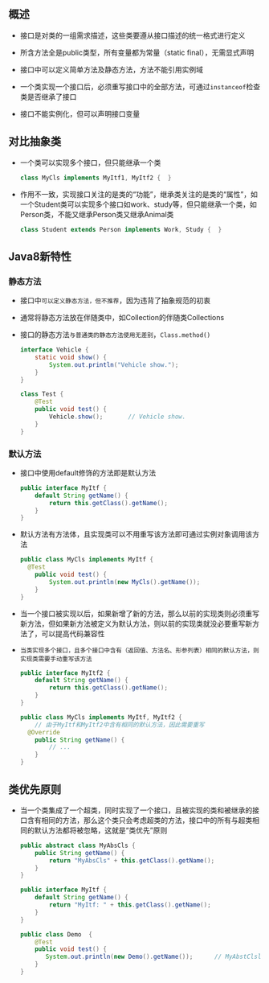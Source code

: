 ## 概述

* 接口是对类的一组需求描述，这些类要遵从接口描述的统一格式进行定义
* 所含方法全是public类型，所有变量都为常量（static  final），无需显式声明
* 接口中可以定义简单方法及静态方法，方法不能引用实例域
* 一个类实现一个接口后，必须重写接口中的全部方法，可通过`instanceof`检查类是否继承了接口

* 接口不能实例化，但可以声明接口变量

## 对比抽象类

* 一个类可以实现多个接口，但只能继承一个类

  ```java
  class MyCls implements MyItf1, MyItf2 {  }
  ```

* 作用不一致，实现接口关注的是类的“功能”，继承类关注的是类的“属性”，如一个Student类可以实现多个接口如work、study等，但只能继承一个类，如Person类，不能又继承Person类又继承Animal类

  ```java
  class Student extends Person implements Work, Study {  }
  ```


## Java8新特性

### 静态方法

* 接口中`可以定义静态方法，但不推荐`，因为违背了抽象规范的初衷
* 通常将静态方法放在伴随类中，如Collection的伴随类Collections
* 接口的静态方法`与普通类的静态方法使用无差别`，`Class.method()`

  ```java
  interface Vehicle {
      static void show() {
          System.out.println("Vehicle show.");
      }
  }
  
  class Test {
      @Test
      public void test() {
          Vehicle.show();		// Vehicle show.
      }
  }
  ```

### 默认方法

* 接口中使用default修饰的方法即是默认方法

  ```java
  public interface MyItf {
      default String getName() {
          return this.getClass().getName();
      }
  }
  ```

* 默认方法有方法体，且实现类可以不用重写该方法即可通过实例对象调用该方法

  ```java
  public class MyCls implements MyItf { 
  	@Test
      public void test() {
          System.out.println(new MyCls().getName());
      }
  }
  ```

* 当一个接口被实现以后，如果新增了新的方法，那么以前的实现类则必须重写新方法，但如果新方法被定义为默认方法，则以前的实现类就没必要重写新方法了，可以提高代码兼容性

* `当类实现多个接口，且多个接口中含有（返回值、方法名、形参列表）相同的默认方法，则实现类需要手动重写该方法`

  ```java
  public interface MyItf2 {
      default String getName() {
          return this.getClass().getName();
      }
  }
  
  public class MyCls implements MyItf, MyItf2 { 
      // 由于MyItf和MyItf2中含有相同的默认方法，因此需要重写
  	@Override
      public String getName() {
          // ...
      }
  }
  ```
  


## 类优先原则

* 当一个类集成了一个超类，同时实现了一个接口，且被实现的类和被继承的接口含有相同的方法，那么这个类只会考虑超类的方法，接口中的所有与超类相同的默认方法都将被忽略，这就是“类优先”原则

  ```java
  public abstract class MyAbsCls {
      public String getName() {
          return "MyAbsCls" + this.getClass().getName();
      }
  }
  
  public interface MyItf {
      default String getName() {
          return "MyItf: " + this.getClass().getName();
      }
  }
  
  public class Demo  {
      @Test
      public void test() {
  		 System.out.println(new Demo().getName());		// MyAbstClslive.yangtao.Demo
      }
  }
  ```

